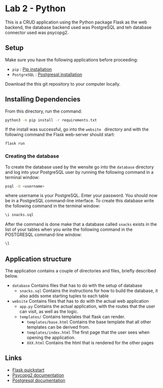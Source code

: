 # Lab 2 - Python

This is a CRUD application using the Python package Flask as the web backend, the database backend used was PostgreSQL and teh database connector used was psycopg2. 

## Setup
Make sure you have the following applications before proceeding:  
- `pip` : [Pip installation](https://pip.pypa.io/en/stable/installing/)
- `PostgreSQL` : [Postgresql installation](https://www.postgresql.org/download/)

Download the this git repository to your computer locally. 

## Installing Dependencies
From this directory, run the command:
```bash
python3 -m pip install -r requirements.txt
```
If the install was successful, go into the `website ` directory and with the following command the Flask web-server should start: 
```bash
flask run
```

### Creating the database
To create the database used by the wensite go into the `database` directory and log into your PostgreSQL user by running the following command in a terminal window:
```bash
psql -U <username>
```
where username is your PostgreSQL. Enter your password.
You should now be in a PostgreSQL command-line interface. To create this database write the following command in the terminal window:
```bash
\i snacks.sql
```
After the command is done make that a database called `snacks` exists in the list of your tables when you write the following command in the POSTGRESQL command-line window:
```bash
\l
```

## Application structure

The application contains a couple of directories and files, briefly described below.

* `database` Contains files that has to do with the setup of database
  * `snacks.sql` Contains the instructions for how to build the database, it also adds some starting tuples to each table 
* `website` Contains files that has to do with the actual web application
  * `app.py` Contains the actual application, with the routes that the user can
  visit, as well as the logic.
  * `templates/` Contains templates that flask can render.
    * `templates/base.html` Contains the base template that all other templates
    can be derived from.
    * `templates/index.html` The first page that the user sees when opening the
    application.
    * `XXX.html` Contains the html that is rendered for the other pages

## Links
* [Flask quickstart](https://flask.palletsprojects.com/en/2.0.x/quickstart/)
* [Psycopg2 documentation](https://www.psycopg.org/docs/)
* [Postgresql documentation](https://www.postgresql.org/docs/)
